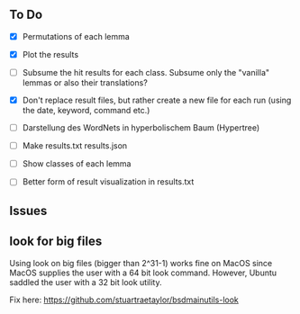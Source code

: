 ## To Do

- [X] Permutations of each lemma
- [X] Plot the results
- [ ] Subsume the hit results for each class. Subsume only the "vanilla" lemmas or also their translations?
- [X] Don't replace result files, but rather create a new file for each run (using the date, keyword, command etc.)
- [ ] Darstellung des WordNets in hyperbolischem Baum (Hypertree)
- [ ] Make results.txt results.json
- [ ] Show classes of each lemma
- [ ] Better form of result visualization in results.txt


## Issues

## look for big files

Using look on big files (bigger than 2^31-1) works fine on MacOS since MacOS supplies the user with a 64 bit look command. However, Ubuntu saddled the user with a 32 bit look utility.

Fix here: https://github.com/stuartraetaylor/bsdmainutils-look
